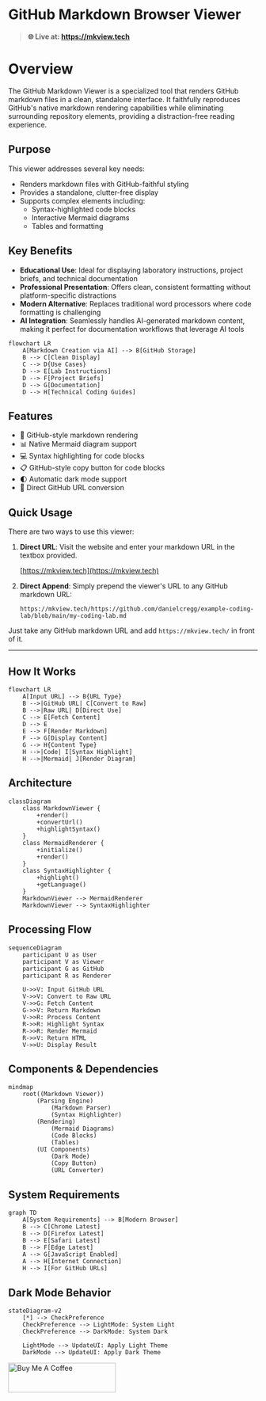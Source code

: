 # GitHub Markdown Browser Viewer  

> **🌐 Live at: https://mkview.tech**

# Overview

The GitHub Markdown Viewer is a specialized tool that renders GitHub markdown files in a clean, standalone interface. It faithfully reproduces GitHub's native markdown rendering capabilities while eliminating surrounding repository elements, providing a distraction-free reading experience.

## Purpose

This viewer addresses several key needs:
- Renders markdown files with GitHub-faithful styling
- Provides a standalone, clutter-free display
- Supports complex elements including:
  - Syntax-highlighted code blocks
  - Interactive Mermaid diagrams
  - Tables and formatting

## Key Benefits

- **Educational Use**: Ideal for displaying laboratory instructions, project briefs, and technical documentation
- **Professional Presentation**: Offers clean, consistent formatting without platform-specific distractions
- **Modern Alternative**: Replaces traditional word processors where code formatting is challenging
- **AI Integration**: Seamlessly handles AI-generated markdown content, making it perfect for documentation workflows that leverage AI tools

```mermaid
flowchart LR
    A[Markdown Creation via AI] --> B[GitHub Storage]
    B --> C[Clean Display]
    C --> D{Use Cases}
    D --> E[Lab Instructions]
    D --> F[Project Briefs]
    D --> G[Documentation]
    D --> H[Technical Coding Guides]
```

## Features

- 🎨 GitHub-style markdown rendering
- 📊 Native Mermaid diagram support
- 💻 Syntax highlighting for code blocks
- 📋 GitHub-style copy button for code blocks
- 🌓 Automatic dark mode support
- 🔄 Direct GitHub URL conversion

## Quick Usage

There are two ways to use this viewer:

1. **Direct URL**: Visit the website and enter your markdown URL in the textbox provided.
   
   [https://mkview.tech](https://mkview.tech)

2. **Direct Append**: Simply prepend the viewer's URL to any GitHub markdown URL:
   ```
   https://mkview.tech/https://github.com/danielcregg/example-coding-lab/blob/main/my-coding-lab.md
   ```
   
Just take any GitHub markdown URL and add `https://mkview.tech/` in front of it.

---



## How It Works

```mermaid
flowchart LR
    A[Input URL] --> B{URL Type}
    B -->|GitHub URL| C[Convert to Raw]
    B -->|Raw URL| D[Direct Use]
    C --> E[Fetch Content]
    D --> E
    E --> F[Render Markdown]
    F --> G[Display Content]
    G --> H{Content Type}
    H -->|Code| I[Syntax Highlight]
    H -->|Mermaid| J[Render Diagram]
```

## Architecture

```mermaid
classDiagram
    class MarkdownViewer {
        +render()
        +convertUrl()
        +highlightSyntax()
    }
    class MermaidRenderer {
        +initialize()
        +render()
    }
    class SyntaxHighlighter {
        +highlight()
        +getLanguage()
    }
    MarkdownViewer --> MermaidRenderer
    MarkdownViewer --> SyntaxHighlighter
```

## Processing Flow

```mermaid
sequenceDiagram
    participant U as User
    participant V as Viewer
    participant G as GitHub
    participant R as Renderer

    U->>V: Input GitHub URL
    V->>V: Convert to Raw URL
    V->>G: Fetch Content
    G->>V: Return Markdown
    V->>R: Process Content
    R->>R: Highlight Syntax
    R->>R: Render Mermaid
    R->>V: Return HTML
    V->>U: Display Result
```

## Components & Dependencies

```mermaid
mindmap
    root((Markdown Viewer))
        (Parsing Engine)
            (Markdown Parser)
            (Syntax Highlighter)
        (Rendering)
            (Mermaid Diagrams)
            (Code Blocks)
            (Tables)
        (UI Components)
            (Dark Mode)
            (Copy Button)
            (URL Converter)
```

## System Requirements

```mermaid
graph TD
    A[System Requirements] --> B[Modern Browser]
    B --> C[Chrome Latest]
    B --> D[Firefox Latest]
    B --> E[Safari Latest]
    B --> F[Edge Latest]
    A --> G[JavaScript Enabled]
    A --> H[Internet Connection]
    H --> I[For GitHub URLs]
```

## Dark Mode Behavior

```mermaid
stateDiagram-v2
    [*] --> CheckPreference
    CheckPreference --> LightMode: System Light
    CheckPreference --> DarkMode: System Dark
    
    LightMode --> UpdateUI: Apply Light Theme
    DarkMode --> UpdateUI: Apply Dark Theme
```

<a href="https://www.buymeacoffee.com/danielcregg" target="_blank"><img src="https://cdn.buymeacoffee.com/buttons/v2/default-yellow.png" alt="Buy Me A Coffee" style="height: 60px !important;width: 217px !important;" ></a>

